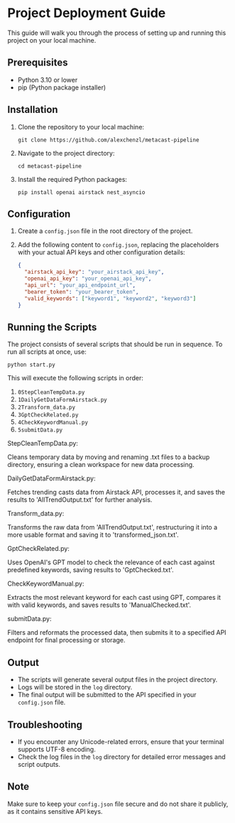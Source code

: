 # Project Deployment Guide

This guide will walk you through the process of setting up and running this project on your local machine.

## Prerequisites

- Python 3.10 or lower
- pip (Python package installer)

## Installation

1. Clone the repository to your local machine:
   ```
   git clone https://github.com/alexchenzl/metacast-pipeline
   ```

2. Navigate to the project directory:
   ```
   cd metacast-pipeline
   ```

3. Install the required Python packages:
   ```
   pip install openai airstack nest_asyncio
   ```

## Configuration

1. Create a `config.json` file in the root directory of the project.

2. Add the following content to `config.json`, replacing the placeholders with your actual API keys and other configuration details:
   ```json
   {
     "airstack_api_key": "your_airstack_api_key",
     "openai_api_key": "your_openai_api_key",
     "api_url": "your_api_endpoint_url",
     "bearer_token": "your_bearer_token",
     "valid_keywords": ["keyword1", "keyword2", "keyword3"]
   }
   ```

## Running the Scripts

The project consists of several scripts that should be run in sequence. To run all scripts at once, use:

```
python start.py
```

This will execute the following scripts in order:

1. `0StepCleanTempData.py`
2. `1DailyGetDataFormAirstack.py`
3. `2Transform_data.py`
4. `3GptCheckRelated.py`
5. `4CheckKeywordManual.py`
6. `5submitData.py`

StepCleanTempData.py:

Cleans temporary data by moving and renaming .txt files to a backup directory, ensuring a clean workspace for new data processing.

DailyGetDataFormAirstack.py:

Fetches trending casts data from Airstack API, processes it, and saves the results to 'AllTrendOutput.txt' for further analysis.

Transform_data.py: 

Transforms the raw data from 'AllTrendOutput.txt', restructuring it into a more usable format and saving it to 'transformed_json.txt'.

GptCheckRelated.py: 

Uses OpenAI's GPT model to check the relevance of each cast against predefined keywords, saving results to 'GptChecked.txt'.

CheckKeywordManual.py:

Extracts the most relevant keyword for each cast using GPT, compares it with valid keywords, and saves results to 'ManualChecked.txt'.

submitData.py: 

Filters and reformats the processed data, then submits it to a specified API endpoint for final processing or storage.

## Output

- The scripts will generate several output files in the project directory.
- Logs will be stored in the `log` directory.
- The final output will be submitted to the API specified in your `config.json` file.

## Troubleshooting

- If you encounter any Unicode-related errors, ensure that your terminal supports UTF-8 encoding.
- Check the log files in the `log` directory for detailed error messages and script outputs.

## Note

Make sure to keep your `config.json` file secure and do not share it publicly, as it contains sensitive API keys.
